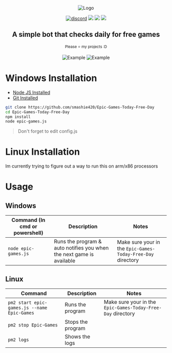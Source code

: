 
<div align="center">
  <p>
    <img src="https://i.imgur.com/hiUD8fe.png" title="Logo">
  </p>

  <p>
    <a href="https://discord.gg/GvEMJ9d"><img src="https://img.shields.io/badge/Discord-smashguns%236175-%237289DA?style=for-the-badge&logo=discord" alt="discord"/></a>
    <img src="https://img.shields.io/github/stars/smashie420/Epic-Games-Today-Free-Day?style=for-the-badge">
    <img src="https://img.shields.io/github/license/smashie420/Epic-Games-Today-Free-Day?style=for-the-badge">
    <img src="https://img.shields.io/github/issues/smashie420/Epic-Games-Today-Free-Day?style=for-the-badge">
    
  </p>
  <p style="text-align: center;">
    <h2>A simple bot that checks daily for free games</h2>
    <small>Please ⭐ my projects :D</small>
  </p>
  
  <p>
    <!--<img src="https://i.imgur.com/VOHG0Bx.gif" title="Example">-->
    <img src="https://i.imgur.com/sn0jbCJ.png" title="Example">
    <img src="https://i.imgur.com/tzWlczT.png" title="Example">
  </p>
</div>

# Windows Installation
- [Node JS Installed](https://nodejs.org/en/download/)
- [Git Installed](https://git-scm.com/downloads)

```bash
git clone https://github.com/smashie420/Epic-Games-Today-Free-Day
cd Epic-Games-Today-Free-Day
npm install
node epic-games.js
```
> Don't forget to edit config.js


# Linux Installation
Im currently trying to figure out a way to run this on arm/x86 processors

# Usage
  ## Windows
  | Command (In cmd or powershell) | Description | Notes |
  | --- | --- | --- |
  | `node epic-games.js` | Runs the program & auto notifies you when the next game is available | Make sure your in the `Epic-Games-Today-Free-Day` directory |
    
  ## Linux 
  | Command  | Description | Notes |
  | --- | --- | --- |
  | `pm2 start epic-games.js --name Epic-Games` | Runs the program | Make sure your in the `Epic-Games-Today-Free-Day` directory |
  | `pm2 stop Epic-Games` | Stops the program |
  | `pm2 logs` | Shows the logs |
